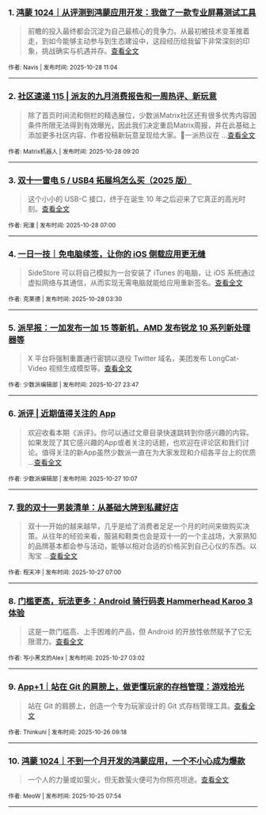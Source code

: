 ### 1. [鸿蒙 1024｜从评测到鸿蒙应用开发：我做了一款专业屏幕测试工具](https://sspai.com/post/103206)

> 前瞻的投入最终都会沉淀为自己最核心的竞争力。从最初被技术变革推着走，到如今能够主动参与到生态建设中，这段经历给我留下非常深刻的印象，挑战确实与机遇并存。[查看全文](https://sspai.com/post/103206) 

<sub>作者: Navis | 发布时间: 2025-10-28 11:04</sub>

---


### 2. [社区速递 115 | 派友的九月消费报告和一周热评、新玩意](https://sspai.com/post/103385)

> 除了首页时间流和侧栏的精选展位，少数派Matrix社区还有很多优秀内容因条件所限无法得到有效曝光，因此我们决定重启Matrix周报，并在此基础上添加更多社区内容、作者投稿新玩意呈现给大家。💬一派热议在 ...[查看全文](https://sspai.com/post/103385) 

<sub>作者: Matrix机器人 | 发布时间: 2025-10-28 09:20</sub>

---


### 3. [双十一雷电 5 / USB4 拓展坞怎么买（2025 版）](https://sspai.com/post/103292)

> 这个小小的 USB-C 接口，终于在诞生 10 年之后迎来了它真正的高光时刻。[查看全文](https://sspai.com/post/103292) 

<sub>作者: 宛潼 | 发布时间: 2025-10-28 07:00</sub>

---


### 4. [一日一技｜免电脑续签，让你的 iOS 侧载应用更无缝](https://sspai.com/post/103368)

> SideStore 可以将自己模拟为一台安装了 iTunes 的电脑，让 iOS 系统通过虚拟网络与其通信，从而实现无需电脑就能给应用重新签名。[查看全文](https://sspai.com/post/103368) 

<sub>作者: 克莱德 | 发布时间: 2025-10-28 03:30</sub>

---


### 5. [派早报：一加发布一加 15 等新机，AMD 发布锐龙 10 系列新处理器等](https://sspai.com/post/103377)

> X 平台将强制重置通行密钥以退役 Twitter 域名，美团发布 LongCat-Video 视频生成模型等。[查看全文](https://sspai.com/post/103377) 

<sub>作者: 少数派编辑部 | 发布时间: 2025-10-27 23:47</sub>

---


### 6. [派评 | 近期值得关注的 App](https://sspai.com/post/103371)

> 欢迎收看本期《派评》。你可以通过文章目录快速跳转到你感兴趣的内容。如果发现了其它感兴趣的App或者关注的话题，也欢迎在评论区和我们讨论。值得关注的新App虽然少数派一直在为大家发现和介绍各平台上的优质 ...[查看全文](https://sspai.com/post/103371) 

<sub>作者: 少数派编辑部 | 发布时间: 2025-10-27 10:07</sub>

---


### 7. [我的双十一男装清单：从基础大牌到私藏好店](https://sspai.com/post/103360)

> 双十一开始的越来越早，几乎是给了消费者足足一个月的时间来做购买决策。从往年的经验来看，服装和鞋类也会是双十一的一个主战场，大家熟知的品牌基本都会参与活动，能够以相对合适的价格买到自己心仪的东西。以淘宝 ...[查看全文](https://sspai.com/post/103360) 

<sub>作者: 程天冲 | 发布时间: 2025-10-27 07:00</sub>

---


### 8. [门槛更高，玩法更多：Android 骑行码表 Hammerhead Karoo 3 体验](https://sspai.com/post/103148)

> 这是一款门槛高、上手困难的产品，但 Android 的开放性依然赋予了它无限潜力。[查看全文](https://sspai.com/post/103148) 

<sub>作者: 写小黑文的Alex | 发布时间: 2025-10-27 03:02</sub>

---


### 9. [App+1｜站在 Git 的肩膀上，做更懂玩家的存档管理：游戏拾光](https://sspai.com/post/102928)

> 站在 Git 的肩膀上，创造一个专为玩家设计的 Git 式存档管理工具。[查看全文](https://sspai.com/post/102928) 

<sub>作者: Thinkuni | 发布时间: 2025-10-26 09:18</sub>

---


### 10. [鸿蒙 1024｜不到一个月开发的鸿蒙应用，一个不小心成为爆款](https://sspai.com/post/103199)

> 一个人的力量或如萤火，但无数萤火便可为你照亮坦途。[查看全文](https://sspai.com/post/103199) 

<sub>作者: MeoW | 发布时间: 2025-10-25 07:54</sub>

---

